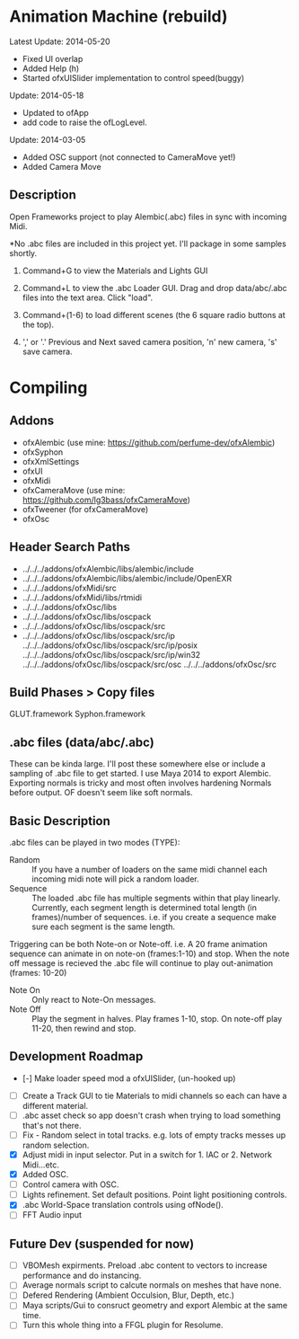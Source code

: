 Animation Machine (rebuild)
==================
Latest Update: 2014-05-20
* Fixed UI overlap
* Added Help (h)
* Started ofxUISlider implementation to control speed(buggy) 

Update: 2014-05-18
* Updated to ofApp
* add code to raise the ofLogLevel. 

Update: 2014-03-05
* Added OSC support (not connected to CameraMove yet!)
* Added Camera Move


Description
--------------

Open Frameworks project to play Alembic(.abc) files in sync with incoming Midi.  

*No .abc files are included in this project yet.  I'll package in some samples shortly.

1. Command+G to view the Materials and Lights GUI

2. Command+L to view the .abc Loader GUI. Drag and drop data/abc/.abc files into the text area. Click "load".

3. Command+(1-6) to load different scenes (the 6 square radio buttons at the top). 

4. ',' or '.' Previous and Next saved camera position, 'n' new camera, 's' save camera.

Compiling
=================

Addons
----------------
* ofxAlembic (use mine: https://github.com/perfume-dev/ofxAlembic)
* ofxSyphon
* ofxXmlSettings
* ofxUI
* ofxMidi
* ofxCameraMove (use mine: https://github.com/lg3bass/ofxCameraMove)
* ofxTweener (for ofxCameraMove)
* ofxOsc

Header Search Paths
--------------------
* ../../../addons/ofxAlembic/libs/alembic/include
* ../../../addons/ofxAlembic/libs/alembic/include/OpenEXR
* ../../../addons/ofxMidi/src
* ../../../addons/ofxMidi/libs/rtmidi
* ../../../addons/ofxOsc/libs
* ../../../addons/ofxOsc/libs/oscpack
* ../../../addons/ofxOsc/libs/oscpack/src
* ../../../addons/ofxOsc/libs/oscpack/src/ip
../../../addons/ofxOsc/libs/oscpack/src/ip/posix
../../../addons/ofxOsc/libs/oscpack/src/ip/win32
../../../addons/ofxOsc/libs/oscpack/src/osc
../../../addons/ofxOsc/src

<TARGET> Build Phases > Copy files
---------------------
GLUT.framework
Syphon.framework


.abc files (data/abc/<myabcfile>.abc)
-----------------

These can be kinda large.  I'll post these somewhere else or include a sampling of .abc file to get started.  I use Maya 2014 to export Alembic.  Exporting normals is tricky and most often involves hardening Normals before output.  OF doesn't seem like soft normals. 

Basic Description
-----------------

.abc files can be played in two modes (TYPE):

<dl>
<dt>Random</dt>
<dd>If you have a number of loaders on the same midi channel each incoming midi note will pick a random loader.</dd>
<dt>Sequence</dt>
<dd>The loaded .abc file has multiple segments within that play linearly.  Currently, each segment length is determined total length (in frames)/number of sequences. i.e. if you create a sequence make sure each segment is the same length.</dd>
</dl>

Triggering can be both Note-on or Note-off.  i.e. A 20 frame animation sequence can animate in on note-on (frames:1-10) and stop.  When the note off message is recieved the .abc file will continue to play out-animation (frames: 10-20)

<dl>
<dt>Note On</dt>
<dd>Only react to Note-On messages.</dd>
<dt>Note Off</dt>
<dd>Play the segment in halves. Play frames 1-10, stop.  On note-off play 11-20, then rewind and stop.</dd>
</dl>

Development Roadmap
-------------------

- [-] Make loader speed mod a ofxUISlider, (un-hooked up)
- [ ] Create a Track GUI to tie Materials to midi channels so each can have a different material. 
- [ ] .abc asset check so app doesn't crash when trying to load something that's not there. 
- [ ] Fix - Random select in total tracks.  e.g. lots of empty tracks messes up random selection.
- [x] Adjust midi in input selector.  Put in a switch for 1. IAC or 2. Network Midi...etc.
- [x] Added OSC.
- [ ] Control camera with OSC.
- [ ] Lights refinement. Set default positions.  Point light positioning controls.
- [x] .abc World-Space translation controls using ofNode().
- [ ] FFT Audio input

Future Dev (suspended for now)
------------------
- [ ] VBOMesh expirments. Preload .abc content to <vbomesh> vectors to increase performance and do instancing.
- [ ] Average normals script to calcute normals on meshes that have none.
- [ ] Defered Rendering (Ambient Occulsion, Blur, Depth, etc.)
- [ ] Maya scripts/Gui to consruct geometry and export Alembic at the same time.
- [ ] Turn this whole thing into a FFGL plugin for Resolume.
